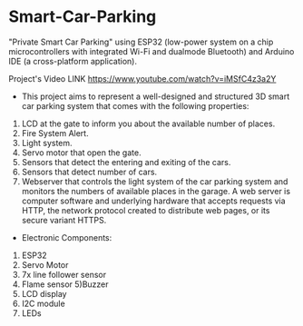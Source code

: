 # Smart-Car-Parking

"Private Smart Car Parking" using ESP32 (low-power system on a chip microcontrollers with integrated Wi-Fi and dualmode Bluetooth) and Arduino IDE (a cross-platform application).

Project's Video LINK https://www.youtube.com/watch?v=iMSfC4z3a2Y

- This project aims to represent a well-designed and structured 3D smart car parking system that comes with the following properties:
1) LCD at the gate to inform you about the available number of places.
2) Fire System Alert.
3) Light system.
4) Servo motor that open the gate.
5) Sensors that detect the entering and exiting of the cars.
6) Sensors that detect number of cars.
7) Webserver that controls the light system of the car parking system and monitors the numbers of available places in the garage. A web server is computer software and underlying hardware that accepts requests via HTTP, the network protocol created to distribute web pages, or its secure variant HTTPS.

- Electronic Components:
1) ESP32
2) Servo Motor
3) 7x line follower sensor
4) Flame sensor
5)Buzzer
6) LCD display
7) I2C module
8) LEDs
